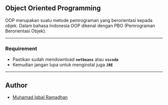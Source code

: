 ## Object Oriented Programming

OOP merupakan suatu metode pemrograman yang berorientasi kepada objek. Dalam bahasa Indonesia OOP dikenal dengan PBO (Pemrograman Berorientasi Objek).

---

### Requirement

- Pastikan sudah mendownload **``netbeans``** atau **``vscode``**
- Kemudian jangan lupa untuk menginstal juga **``JRE``**

---

## Author
- [Muhamad Iqbal Ramadhan](https://github.com/iqbalramdhan)